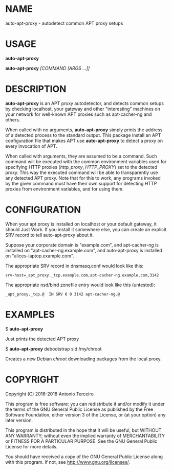# NAME

auto-apt-proxy - autodetect common APT proxy setups

# USAGE

**auto-apt-proxy**

**auto-apt-proxy** *[COMMAND [ARGS ...]]*

# DESCRIPTION

**auto-apt-proxy** is an APT proxy autodetector, and detects common setups by
checking localhost, your gateway and other "interesting" machines on your
network for well-known APT proxies such as apt-cacher-ng and others.

When called with no arguments, **auto-apt-proxy** simply prints the address of
a detected process to the standard output. This package install an APT
configuration file that makes APT use **auto-apt-proxy** to detect a proxy on
every invocation of APT.

When called with arguments, they are assumed to be a command. Such command will
be executed with the common environment variables used for specifying HTTP
proxies (*http_proxy*, *HTTP_PROXY*) set to the detected proxy. This way the
executed command will be able to transparently use any detected APT proxy. Note
that for this to work, any programs invoked by the given command must have
their own support for detecting HTTP proxies from environment variables, and
for using them.

# CONFIGURATION

When your apt proxy is installed on localhost or your default gateway,
it should Just Work.  If you install it somewhere else, you can create
an explicit SRV record to tell auto-apt-proxy about it.

Suppose your corporate domain is "example.com", and
apt-cacher-ng is installed on "apt-cacher-ng.example.com", and
auto-apt-proxy is installed on "alices-laptop.example.com".

The appropriate SRV record in dnsmasq.conf would look like this:

    srv-host=_apt_proxy._tcp.example.com,apt-cacher-ng.example.com,3142

The appropriate nsd/bind zonefile entry would look like this (untested):

    _apt_proxy._tcp.@  IN SRV 0 0 3142 apt-cacher-ng.@

# EXAMPLES

$ **auto-apt-proxy**

Just prints the detected APT proxy

$ **auto-apt-proxy** debootstrap sid /my/chroot

Creates a new Debian *chroot* downloading packages from the local proxy.

# COPYRIGHT

Copyright (C) 2016-2018 Antonio Terceiro

This program is free software: you can redistribute it and/or modify
it under the terms of the GNU General Public License as published by
the Free Software Foundation, either version 3 of the License, or
(at your option) any later version.

This program is distributed in the hope that it will be useful,
but WITHOUT ANY WARRANTY; without even the implied warranty of
MERCHANTABILITY or FITNESS FOR A PARTICULAR PURPOSE.  See the
GNU General Public License for more details.

You should have received a copy of the GNU General Public License
along with this program.  If not, see <http://www.gnu.org/licenses/>.
